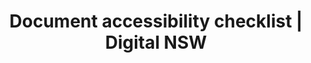 ---
layout: bookmark
title: Document accessibility checklist | Digital NSW
tags:
  - Bookmarks
  - Accessibility
created: '2025-02-21T07:14:09.616Z'
modified: '2025-02-21T07:14:23.785Z'
link: >-
  https://www.digital.nsw.gov.au/delivery/accessibility-and-inclusivity-toolkit/communication/document-accessibility-checklist
id: 976638236
image: >-
  https://rdl.ink/render/https%3A%2F%2Fwww.digital.nsw.gov.au%2Fdelivery%2Faccessibility-and-inclusivity-toolkit%2Fcommunication%2Fdocument-accessibility-checklist
---
